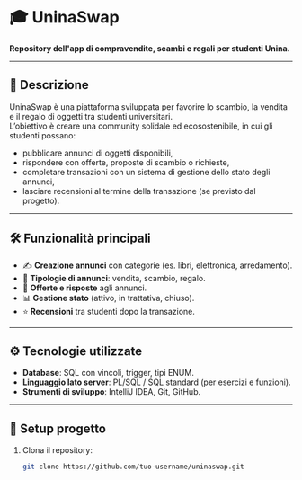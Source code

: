 # 🎓 UninaSwap

**Repository dell'app di compravendite, scambi e regali per studenti Unina.**

---

## 📌 Descrizione
UninaSwap è una piattaforma sviluppata per favorire lo scambio, la vendita e il regalo di oggetti tra studenti universitari.  
L’obiettivo è creare una community solidale ed ecosostenibile, in cui gli studenti possano:
- pubblicare annunci di oggetti disponibili,
- rispondere con offerte, proposte di scambio o richieste,
- completare transazioni con un sistema di gestione dello stato degli annunci,
- lasciare recensioni al termine della transazione (se previsto dal progetto).

---

## 🛠️ Funzionalità principali
- ✍️ **Creazione annunci** con categorie (es. libri, elettronica, arredamento).
- 🔄 **Tipologie di annunci**: vendita, scambio, regalo.
- 💬 **Offerte e risposte** agli annunci.
- 📊 **Gestione stato** (attivo, in trattativa, chiuso).
- ⭐ **Recensioni** tra studenti dopo la transazione.

---

## ⚙️ Tecnologie utilizzate
- **Database**: SQL con vincoli, trigger, tipi ENUM.
- **Linguaggio lato server**: PL/SQL / SQL standard (per esercizi e funzioni).
- **Strumenti di sviluppo**: IntelliJ IDEA, Git, GitHub.

---

## 🚀 Setup progetto
1. Clona il repository:
   ```bash
   git clone https://github.com/tuo-username/uninaswap.git
